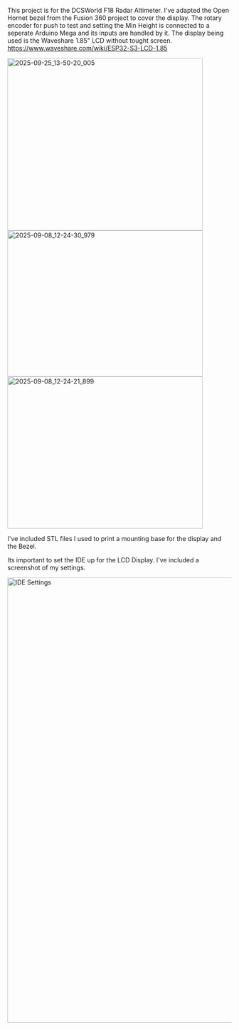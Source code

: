 This project is for the DCSWorld F18 Radar Altimeter. I've adapted the Open Hornet bezel from the Fusion 360 project to cover the display.
The rotary encoder for push to test and setting the Min Height is connected to a seperate Arduino Mega and its inputs are handled by it. 
The display being used is the Waveshare 1.85" LCD without tought screen.  https://www.waveshare.com/wiki/ESP32-S3-LCD-1.85

<img width="439" height="387" alt="2025-09-25_13-50-20_005" src="https://github.com/user-attachments/assets/badb715b-2910-4d1c-ae19-d63cd57acf52" />
<img width="439" height="328" alt="2025-09-08_12-24-30_979" src="https://github.com/user-attachments/assets/4a5dad07-bb8e-4ad3-9b9c-7a68b6c19235" />

<img width="439" height="341" alt="2025-09-08_12-24-21_899" src="https://github.com/user-attachments/assets/db582a9f-3307-4765-8ca2-f18508dfae25" />

I've included STL files I used to print a mounting base for the display and the Bezel.

Its important to set the IDE up for the LCD Display. I've included a screenshot of my settings.

<img width="621" height="999" alt="IDE Settings" src="https://github.com/user-attachments/assets/39be1d15-527a-47b7-9954-9c481a2c8f41" />
